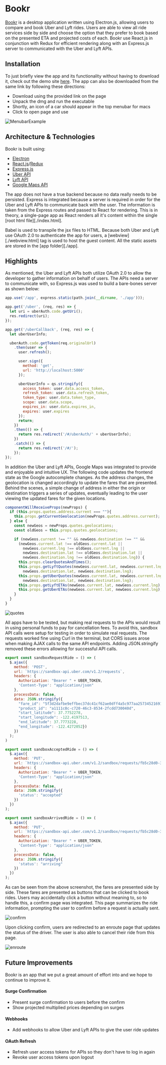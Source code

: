# Bookr

[Bookr][demo] is a desktop application written using Electron.js, allowing users to compare and book Uber and Lyft rides. Users are able to view all ride services side by side and choose the option that they prefer to book based on the presented ETA and projected costs of each. Bookr use React.js in conjunction with Redux for efficient rendering along with an Express.js server to communicated with the Uber and Lyft APIs.

## Installation

To just briefly view the app and its functionality without having to download it, check out the demo site [here][demo]. The app can also be downloaded from the same link by following these directions:

- Download using the provided link on the page
- Unpack the dmg and run the executable
- Shortly, an icon of a car should appear in the top menubar for macs
- Click to open page and use

![MenubarExample](docs/screenshots/demo_download.png)

## Architecture & Technologies

Bookr is built using:
- [Electron][electron]
- [React.js][react]/[Redux][redux]
- [Express.js][express]
- [Uber API][uber]
- [Lyft API][lyft]
- [Google Maps API][google]

The app does not have a true backend because no data really needs to be persisted. Express is integrated because a server is required in order for the Uber and Lyft APIs to communicate back with the user. The information is taken from the Express routes and passed to React for rendering. This is in theory, a single-page app as React renders all it's content within the single [root html file][./index.html].

Babel is used to transpile the jsx files to HTML. Because both Uber and Lyft use OAuth 2.0 to authenticate the app for users, a [webview][./webview.html] tag is used to host the guest content. All the static assets are stored in the [app folder][./app].

## Highlights

As mentioned, the Uber and Lyft APIs both utilize OAuth 2.0 to allow the developer to gather information on behalf of users. The APIs need a server to communicate with, so Express.js was used to build a bare-bones server as shown below:

  ```javascript
  app.use('/app', express.static(path.join(__dirname, './app')));

  app.get('/uber', (req, res) => {
    let uri = uberAuth.code.getUri();
    res.redirect(uri);
  });

  app.get('/uberCallback', (req, res) => {
    let uberUserInfo;

    uberAuth.code.getToken(req.originalUrl)
      .then(user => {
        user.refresh();

        user.sign({
          method: 'get',
          url: 'http://localhost:5000'
        });

        uberUserInfo = qs.stringify({
          access_token: user.data.access_token,
          refresh_token: user.data.refresh_token,
          token_type: user.data.token_type,
          scope: user.data.scope,
          expires_in: user.data.expires_in,
          expires: user.expires
        });
        return;
      })
      .then(() => {
        return res.redirect('/#/uberAuth/' + uberUserInfo);
      })
      .catch(() => {
        return res.redirect('/#/');
      });
  });
  ```

In addition the Uber and Lyft APIs, Google Maps was integrated to provide and enjoyable and intuitive UX. The following code updates the frontend state as the Google autocomplete changes. As the address changes, the geolocation is changed accordingly to update the fares that are presented. Behind the scenes, a simple change of address in either the origin or destination triggers a series of updates, eventually leading to the user viewing the updated fares for the given locations.

  ```javascript
  componentWillReceiveProps(newProps) {
    if (this.props.quotes.address.current === ""){
      this.props.getCurrentGeolocation(newProps.quotes.address.current);
    } else {
      const newGeos = newProps.quotes.geolocations;
      const oldGeos = this.props.quotes.geolocations;

      if (newGeos.current !== "" && newGeos.destination !== "" &&
        (newGeos.current.lat !== oldGeos.current.lat ||
          newGeos.current.lng !== oldGeos.current.lng ||
          newGeos.destination.lat !== oldGeos.destination.lat ||
          newGeos.destination.lng !== oldGeos.destination.lng)) {
        this.props.clearQuotesAndTimes();
        this.props.getLyftQuotes(newGeos.current.lat, newGeos.current.lng,
          newGeos.destination.lat, newGeos.destination.lng);
        this.props.getUberQuotes(newGeos.current.lat, newGeos.current.lng,
          newGeos.destination.lat, newGeos.destination.lng);
        this.props.getLyftETAs(newGeos.current.lat, newGeos.current.lng);
        this.props.getUberETAs(newGeos.current.lat, newGeos.current.lng);
      }
    }
  }
  ```

![quotes](docs/screenshots/quotes.png)

All apps have to be tested, but making real requests to the APIs would result in using personal funds to pay for cancellation fees. To avoid this, sandbox API calls were setup for testing in order to simulate real requests. The requests worked fine using Curl in the terminal, but CORS issues arose when making AJAX calls to the same API endpoints. Adding JSON.stringify removed these errors allowing for successful API calls.

  ```javascript
  export const sandboxRequestRide = () => (
    $.ajax({
      method: 'POST',
      url: `https://sandbox-api.uber.com/v1.2/requests`,
      headers: {
        Authorization: "Bearer " + UBER_TOKEN,
        'Content-Type': "application/json"
      },
      processData: false,
      data: JSON.stringify({
        "fare_id": "5f3d2dafbe9effbec37dc41cf62ae0dff4a5c977aa25734521691077c036277e",
        "product_id": "a1111c8c-c720-46c3-8534-2fcdd730040d",
        "start_latitude": 37.7752278,
        "start_longitude": -122.4197513,
        "end_latitude": 37.7773228,
        "end_longitude": -122.4272052})
      })
    );  
  )

  export const sandboxAcceptedRide = () => (
    $.ajax({
      method: 'PUT',
      url: `https://sandbox-api.uber.com/v1.2/sandbox/requests/fb5c28d0-3343-46b1-a6d6-bbff79f52aa4`,
      headers: {
        Authorization: "Bearer " + UBER_TOKEN,
        'Content-Type': "application/json"
      },
      processData: false,
      data: JSON.stringify({
        'status': "accepted"
      })
    })
  );

  export const sandboxArrivedRide = () => (
    $.ajax({
      method: 'PUT',
      url: `https://sandbox-api.uber.com/v1.2/sandbox/requests/fb5c28d0-3343-46b1-a6d6-bbff79f52aa4`,
      headers: {
        Authorization: "Bearer " + UBER_TOKEN,
        'Content-Type': "application/json"
      },
      processData: false,
      data: JSON.stringify({
        'status': "arriving"
      })
    })
  );
  ```

As can be seen from the above screenshot, the fares are presented side by side. These fares are presented as buttons that can be clicked to book rides. Users may accidentally click a button without meaning to, so to handle this, a confirm page was integrated. This page summarizes the ride information, prompting the user to confirm before a request is actually sent.

![confirm](docs/screenshots/confirm.png)

Upon clicking confirm, users are redirected to an enroute page that updates the status of the driver. The user is also able to cancel their ride from this page.

![enroute](docs/screenshots/enroute.png)

## Future Improvements

Bookr is an app that we put a great amount of effort into and we hope to continue to improve it.

#### Surge Confirmation

- Present surge confirmation to users before the confirm
- Show projected multiplied prices depending on surges

#### Webhooks

- Add webhooks to allow Uber and Lyft APIs to give the user ride updates

#### OAuth Refresh

- Refresh user access tokens for APIs so they don't have to log in again
- Revoke user access tokens upon logout

[demo]: https://vinitp94.github.io/BookrLive/
[electron]: https://github.com/electron/electron
[react]: https://facebook.github.io/react/
[redux]: https://github.com/reactjs/redux
[express]: https://github.com/expressjs/express
[google]: https://developers.google.com/maps/
[uber]: https://developer.uber.com/
[lyft]: https://developer.lyft.com/
[oauth]: https://www.npmjs.com/package/client-oauth2
